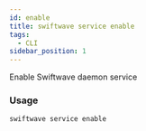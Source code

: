 ```yaml
---
id: enable
title: swiftwave service enable
tags:
  - CLI
sidebar_position: 1
---
```


Enable Swiftwave daemon service

### Usage

```
swiftwave service enable
```
